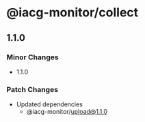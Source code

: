 # @iacg-monitor/collect

## 1.1.0

### Minor Changes

- 1.1.0

### Patch Changes

- Updated dependencies
  - @iacg-monitor/upload@1.1.0
